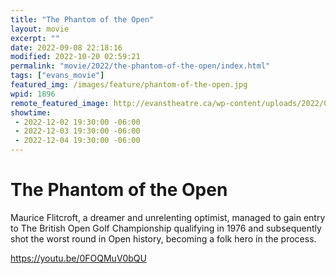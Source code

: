 ```yaml
---
title: "The Phantom of the Open"
layout: movie
excerpt: ""
date: 2022-09-08 22:18:16
modified: 2022-10-20 02:59:21
permalink: "movie/2022/the-phantom-of-the-open/index.html"
tags: ["evans_movie"]
featured_img: /images/feature/phantom-of-the-open.jpg
wpid: 1896
remote_featured_image: http://evanstheatre.ca/wp-content/uploads/2022/09/phantom-of-the-open.jpg
showtime: 
 - 2022-12-02 19:30:00 -06:00
 - 2022-12-03 19:30:00 -06:00
 - 2022-12-04 19:30:00 -06:00
---
```


# The Phantom of the Open

Maurice Flitcroft, a dreamer and unrelenting optimist, managed to gain entry to The British Open Golf Championship qualifying in 1976 and subsequently shot the worst round in Open history, becoming a folk hero in the process.

https://youtu.be/0FOQMuV0bQU